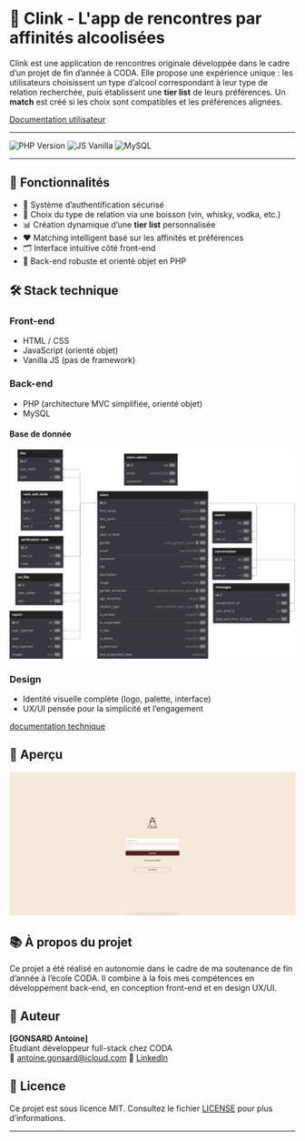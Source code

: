 # 🥂 Clink - L'app de rencontres par affinités alcoolisées

Clink est une application de rencontres originale développée dans le cadre d’un projet de fin d’année à CODA. Elle propose une expérience unique : les utilisateurs choisissent un type d’alcool correspondant à leur type de relation recherchée, puis établissent une **tier list** de leurs préférences. Un **match** est créé si les choix sont compatibles et les préférences alignées.

[Documentation utilisateur](./docs/USER.md)

---

![PHP Version](https://img.shields.io/badge/php-8.0+-purple.svg)
![JS Vanilla](https://img.shields.io/badge/JavaScript-POO-blue.svg)
![MySQL](https://img.shields.io/badge/database-MySQL-orange.svg)

---

## 🚀 Fonctionnalités

- 🔐 Système d’authentification sécurisé
- 🥃 Choix du type de relation via une boisson (vin, whisky, vodka, etc.)
- 📊 Création dynamique d’une **tier list** personnalisée
- ❤️ Matching intelligent basé sur les affinités et préférences
- 🗂 Interface intuitive côté front-end
- 🧠 Back-end robuste et orienté objet en PHP

## 🛠️ Stack technique

### Front-end
- HTML / CSS
- JavaScript (orienté objet)
- Vanilla JS (pas de framework)

### Back-end
- PHP (architecture MVC simplifiée, orienté objet)
- MySQL

#### Base de donnée 

![Diagram de la BDD](/docs/Clink.svg)

### Design
- Identité visuelle complète (logo, palette, interface)
- UX/UI pensée pour la simplicité et l’engagement

[documentation technique](./docs/TECHNIC.md)

## 📸 Aperçu

![Image login](docs/login.png)

## 📚 À propos du projet

Ce projet a été réalisé en autonomie dans le cadre de ma soutenance de fin d’année à l’école CODA. Il combine à la fois mes compétences en développement back-end, en conception front-end et en design UX/UI.

## 💼 Auteur

**[GONSARD Antoine]**  
Étudiant développeur full-stack chez CODA  
📧 antoine.gonsard@icloud.com 
🔗 [LinkedIn](www.linkedin.com/in/antoine-gonsard)

## 📝 Licence

Ce projet est sous licence MIT. Consultez le fichier [LICENSE](LICENSE) pour plus d’informations.

---


